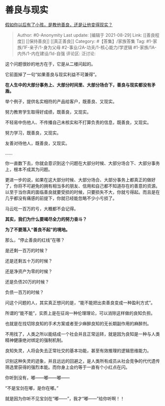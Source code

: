# 善良与现实
[假如你以后有了小孩，是教他善良，还是让他变得现实？](https://www.zhihu.com/question/368072674/answer/1004368777)

> Author: #0-Anonymity
> Last update: [编辑于 2021-08-29]
> Link: [[善良程度]] [[保持善良]] [[真正善良]]
> Category: #【答集】/家族答集
> Tag: #1-家族/1F-亲子/1-身为父母 #2-事业/2A-功夫/1-核心能力/学逻辑 #1-家族/1A-内外/1-内在建设/1d-自强
> 评论区:
> 泛讨论:

这个问题很妙的地方在于，它是从二楼问起的。

它前面掉了一句“如果善良与现实利益不可兼得”。

**在人生中的大部分事务上、大部分时间里、大部分场合下，善良与现实都没有矛盾。**

举个例子，提供名实相符的产品给客户，既善良、又现实。

努力教育学生取得好成绩，既善良，又现实。

不轻易中伤他人、不传播自己未核实和不打算负责的信息，既善良，又现实。

努力学习，既善良，又现实。

友善对待他人，既善良，又现实。

……

你一直数下去，你就会意识到这个问题在大部分时候、大部分场合下、大部分事务上，根本不成其为问题。

更进一步的说，如果在这大部分时候、大部分场合、大部分事务上都真正的做好了，你将不可避免的拥有相当多的朋友、信用和自己都不知道存在的善意的资源。以至于当你真的面临善良就要受损的时候，只要损失不大，你就亏得起。而且是在几乎都没有痛感的前提下，你就已经能忽略不少小亏损了。

马云吃一百万的亏，大概都不会记得。

**其实，我们为什么要竭尽全力的努力奋斗？**

**为了不要落入“善良不起”的境地。**

那么，“停止善良的红线”在哪？

是还剩一百万的时候？

还是还剩五十万的时候？

还是净资产为零的时候？

还是负债20万的时候？

负债一百万的时候？

问这个问题的人，其实真正想问的是，“能不能把出卖善良变成一种盈利方式”。

所谓的“能不能”，实质上是在征询一种伦理理论，可以消除这样做的良知负担。

也就是在找切除良知的手术方案或者至少麻醉良知的无长期副作用的麻醉剂。

不用找了，人类之所以能结成一个社会并且正常运转，就是因为良知是一种与人类精神健康绝对绑定的强制机制。

良知失灵，人将会失去正常社交的基本功能，甚至有效推理的逻辑思维能力。

识别这种失灵的迹象，并且远远的回避之，是人类所有成员从社会竞争的代代遗传筛选里获得的强烈本能。而你身上会约等于一直有个小红点在闪。

你听到没有，嘟——嘟——嘟——

“不是宝剑在嘟，是你在嘟。”

就是因为你听不见宝剑在“嘟——”，我才“嘟——”给你听啊！！
